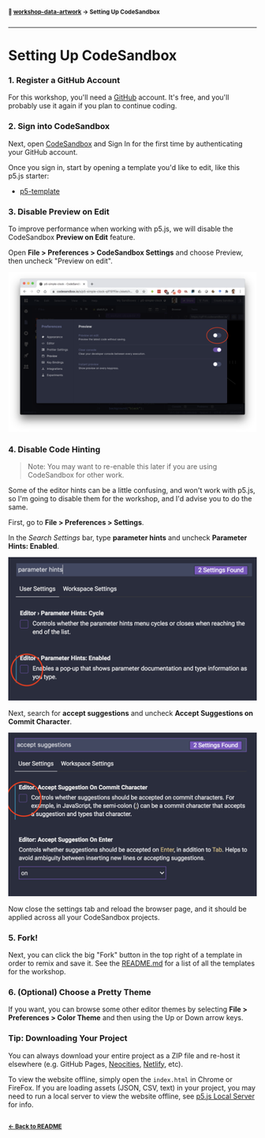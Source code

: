 #### <sup>:closed_book: [workshop-data-artwork](../README.md) → Setting Up CodeSandbox</sup>

---

# Setting Up CodeSandbox

### 1. Register a GitHub Account

For this workshop, you'll need a [GitHub](https://github.com/) account. It's free, and you'll probably use it again if you plan to continue coding.

### 2. Sign into CodeSandbox

Next, open [CodeSandbox](https://codesandbox.io/dashboard) and Sign In for the first time by authenticating your GitHub account.

Once you sign in, start by opening a template you'd like to edit, like this p5.js starter:

- [p5-template](https://codesandbox.io/s/p5-template-woe6w?file=/sketch.js)

### 3. Disable Preview on Edit

To improve performance when working with p5.js, we will disable the CodeSandbox **Preview on Edit** feature.

Open **File > Preferences > CodeSandbox Settings** and choose Preview, then uncheck "Preview on edit".

![disable preview](../images/preview.png)

### 4. Disable Code Hinting

> Note: You may want to re-enable this later if you are using CodeSandbox for other work.

Some of the editor hints can be a little confusing, and won't work with p5.js, so I'm going to disable them for the workshop, and I'd advise you to do the same.

First, go to **File > Preferences > Settings**.

In the *Search Settings* bar, type **parameter hints** and uncheck **Parameter Hints: Enabled**.

![parameter hints](../images/param.png)

Next, search for **accept suggestions** and uncheck **Accept Suggestions on Commit Character**.

![accept](../images/accept.png)

Now close the settings tab and reload the browser page, and it should be applied across all your CodeSandbox projects.

### 5. Fork!

Next, you can click the big "Fork" button in the top right of a template in order to remix and save it. See the [README.md](../README.md) for a list of all the templates for the workshop.

### 6. (Optional) Choose a Pretty Theme

If you want, you can browse some other editor themes by selecting **File > Preferences > Color Theme** and then using the Up or Down arrow keys.

### Tip: Downloading Your Project

You can always download your entire project as a ZIP file and re-host it elsewhere (e.g. GitHub Pages, [Neocities](https://neocities.org/), [Netlify](https://www.netlify.com/), etc).

To view the website offline, simply open the `index.html` in Chrome or FireFox. If you are loading assets (JSON, CSV, text) in your project, you may need to run a local server to view the website offline, see [p5.js Local Server](https://github.com/processing/p5.js/wiki/Local-server) for info.

## 

#### <sup>[← Back to README](../README.md)